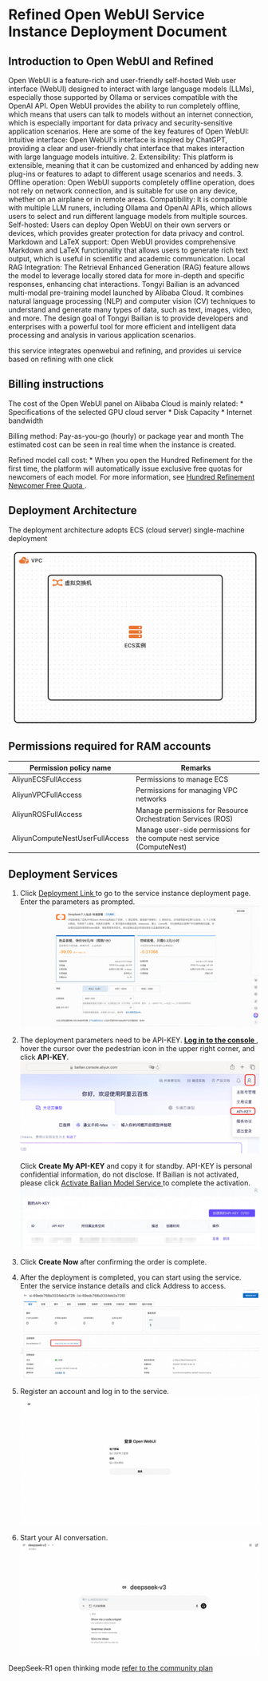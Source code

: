 <h1> Refined Open WebUI Service Instance Deployment Document </h1>

<h2> Introduction to Open WebUI and Refined </h2>

<p>Open WebUI is a feature-rich and user-friendly self-hosted Web user interface (WebUI) designed to interact with large language models (LLMs), especially those supported by Ollama or services compatible with the OpenAI API. Open WebUI provides the ability to run completely offline, which means that users can talk to models without an internet connection, which is especially important for data privacy and security-sensitive application scenarios.
Here are some of the key features of Open WebUI:
Intuitive interface: Open WebUI's interface is inspired by ChatGPT, providing a clear and user-friendly chat interface that makes interaction with large language models intuitive.
2. Extensibility: This platform is extensible, meaning that it can be customized and enhanced by adding new plug-ins or features to adapt to different usage scenarios and needs.
3. Offline operation: Open WebUI supports completely offline operation, does not rely on network connection, and is suitable for use on any device, whether on an airplane or in remote areas.
Compatibility: It is compatible with multiple LLM runers, including Ollama and OpenAI APIs, which allows users to select and run different language models from multiple sources.
Self-hosted: Users can deploy Open WebUI on their own servers or devices, which provides greater protection for data privacy and control.
Markdown and LaTeX support: Open WebUI provides comprehensive Markdown and LaTeX functionality that allows users to generate rich text output, which is useful in scientific and academic communication.
Local RAG Integration: The Retrieval Enhanced Generation (RAG) feature allows the model to leverage locally stored data for more in-depth and specific responses, enhancing chat interactions.
Tongyi Bailian is an advanced multi-modal pre-training model launched by Alibaba Cloud. It combines natural language processing (NLP) and computer vision (CV) techniques to understand and generate many types of data, such as text, images, video, and more. The design goal of Tongyi Bailian is to provide developers and enterprises with a powerful tool for more efficient and intelligent data processing and analysis in various application scenarios. </p>

<p> this service integrates openwebui and refining, and provides ui service based on refining with one click </p>

<h2> Billing instructions </h2>

<p> The cost of the Open WebUI panel on Alibaba Cloud is mainly related:
* Specifications of the selected GPU cloud server
* Disk Capacity
* Internet bandwidth </p>

<p> Billing method: Pay-as-you-go (hourly) or package year and month
The estimated cost can be seen in real time when the instance is created. </p>

<p> Refined model call cost:
* When you open the Hundred Refinement for the first time, the platform will automatically issue exclusive free quotas for newcomers of each model. For more information, see <a href = "https://help.aliyun.com/zh/model-studio/new-free-quota?spm=a2c4g.11186623.help-menu-2400256.d_4_1.6dea55efFQCijR#view-quota"> Hundred Refinement Newcomer Free Quota </a>. </p>

<h2> Deployment Architecture </h2>

<p> The deployment architecture adopts ECS (cloud server) single-machine deployment </p>

<p><img width="600" src="architecture_ecs_single.png"/></p>

<h2> Permissions required for RAM accounts </h2>

<table>
<thead>
<tr>
<th> Permission policy name </th>
<th> Remarks </th>
</tr>
</thead>
<tbody>
<tr>
<td>AliyunECSFullAccess</td>
<td> Permissions to manage ECS </td>
</tr>
<tr>
<td>AliyunVPCFullAccess</td>
<td> Permissions for managing VPC networks </td>
</tr>
<tr>
<td>AliyunROSFullAccess</td>
<td> Manage permissions for Resource Orchestration Services (ROS) </td>
</tr>
<tr>
<td>AliyunComputeNestUserFullAccess</td>
<td> Manage user-side permissions for the compute nest service (ComputeNest) </td>
</tr>
</tbody>
</table>

<h2> Deployment Services </h2>

<ol>
<li> Click <a href = "https://computenest.console.aliyun.com/service/palworld/deploy?ServiceId=service-5ad5f65c6c5f4c3fb838"> Deployment Link </a> to go to the service instance deployment page. Enter the parameters as prompted.
<img src="deploy_1.jpg" alt="" /></li>
<li><p> The deployment parameters need to be API-KEY. <strong><a href = "https://bailian.console.aliyun.com/"> Log in to the console </a></strong>, hover the cursor over the pedestrian icon in the upper right corner, and click <strong>API-KEY</strong>.
<img src="bailian1.png" alt="" /></p>

<p> Click <strong> Create My API-KEY</strong> and copy it for standby. API-KEY is personal confidential information, do not disclose. If Bailian is not activated, please click <a href = "https://help.aliyun.com/zh/model-studio/getting-started/first-api-call-to-qwen?spm=a2c4g.11186623.help-menu-2400256.d_0_1_0.5a06b0a8lg5WY2#5058e161041ps"> Activate Bailian Model Service </a> to complete the activation.
<img src="bailian2.png" alt="" /></p></li>
<li><p> Click <strong> Create Now </strong> after confirming the order is complete. </p></li>
<li><p> After the deployment is completed, you can start using the service. Enter the service instance details and click Address to access.
<img src="result.png" alt="result.png" /></p></li>
<li><p> Register an account and log in to the service.
<img src="login.jpg" alt="login.png" /></p></li>
<li><p> Start your AI conversation.
<img src="use_0.png" alt="login.png" /></p></li>
</ol>

<p>DeepSeek-R1 open thinking mode <a href = "https://www.zhihu.com/question/10904918866/answer/99141193645"> refer to the community plan </a></p>
